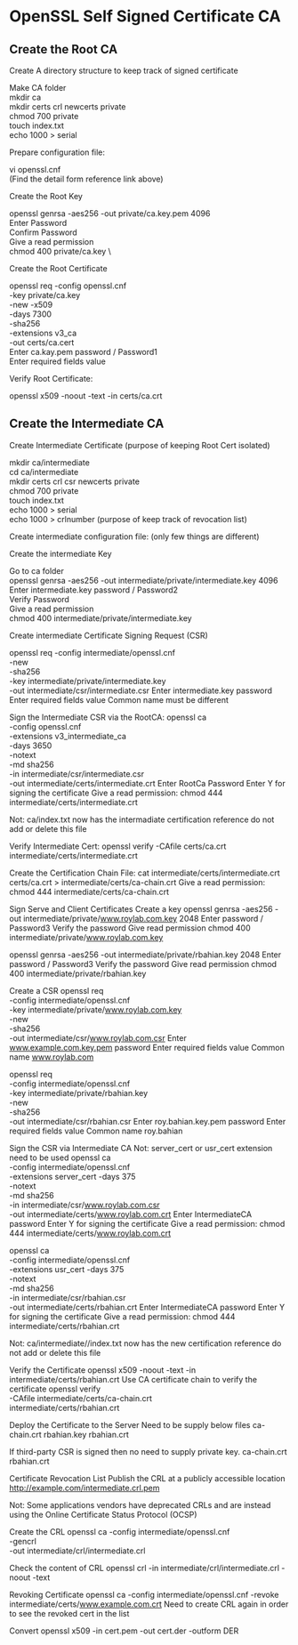 OpenSSL Self Signed Certificate CA
================================== 
Create the Root CA
------------------
Create A directory structure to keep track of signed certificate 

Make CA folder \
mkdir ca \
mkdir certs crl newcerts private \
chmod 700 private \
touch index.txt \
echo 1000 > serial 
 
Prepare configuration file: 

vi openssl.cnf \
(Find the detail form reference link above)
 
Create the Root Key

openssl genrsa -aes256 -out private/ca.key.pem 4096 \
Enter Password \
Confirm Password \
Give a read permission \
chmod 400 private/ca.key \
 
Create the Root Certificate

openssl req -config openssl.cnf \
-key private/ca.key \
-new -x509 \
-days 7300 \
-sha256 \
-extensions v3_ca \
-out certs/ca.cert \
Enter ca.kay.pem password / Password1 \
Enter required fields value
 
Verify Root Certificate:

openssl x509 -noout -text -in certs/ca.crt 
 
Create the Intermediate CA
--------------------------
Create Intermediate Certificate (purpose of keeping Root Cert isolated)

mkdir ca/intermediate \
cd ca/intermediate \
mkdir certs crl csr newcerts private \
chmod 700 private \
touch index.txt \
echo 1000 > serial \
echo 1000 > crlnumber (purpose of keep track of revocation list)
 
Create intermediate configuration file: (only few things are different)
 
Create the intermediate Key

Go to  ca folder \
openssl genrsa -aes256 -out intermediate/private/intermediate.key 4096 \
Enter intermediate.key password / Password2 \
Verify Password \
Give a read permission \
chmod 400 intermediate/private/intermediate.key
 
Create intermediate Certificate Signing Request (CSR)

openssl req -config intermediate/openssl.cnf \
-new \
-sha256 \
-key intermediate/private/intermediate.key \
-out intermediate/csr/intermediate.csr
Enter intermediate.key password
Enter required fields value
Common name must be different
 
Sign the Intermediate CSR via the RootCA:
openssl ca \
-config openssl.cnf \
-extensions v3_intermediate_ca \
-days 3650 \
-notext \
-md sha256 \
-in intermediate/csr/intermediate.csr \
-out intermediate/certs/intermediate.crt
Enter RootCa Password
Enter Y for signing the certificate
Give a read permission:
chmod 444 intermediate/certs/intermediate.crt
 
Not: ca/index.txt now has the intermadiate certification reference do not add or delete this file
 
 
Verify Intermediate Cert:
openssl verify -CAfile certs/ca.crt intermediate/certs/intermediate.crt
 
Create the Certification Chain File: 
cat intermediate/certs/intermediate.crt \
certs/ca.crt > intermediate/certs/ca-chain.crt
Give a read permission:
chmod 444 intermediate/certs/ca-chain.crt
 
Sign Serve and Client Certificates
    Create a key
openssl genrsa -aes256 -out intermediate/private/www.roylab.com.key 2048
Enter password / Password3
Verify the password
    Give read permission
chmod 400 intermediate/private/www.roylab.com.key
 
openssl genrsa -aes256 -out intermediate/private/rbahian.key 2048
Enter password / Password3
Verify the password
    Give read permission
chmod 400 intermediate/private/rbahian.key
 
Create a CSR
openssl req \
-config intermediate/openssl.cnf \
-key intermediate/private/www.roylab.com.key \
-new \
-sha256 \
-out intermediate/csr/www.roylab.com.csr
Enter www.example.com.key.pem password
Enter required fields value
Common name www.roylab.com
 
openssl req \
-config intermediate/openssl.cnf \
-key intermediate/private/rbahian.key \
-new \
-sha256 \
-out intermediate/csr/rbahian.csr
Enter roy.bahian.key.pem password
Enter required fields value
Common name roy.bahian 
 
Sign the CSR via Intermediate CA 
Not: server_cert or usr_cert extension need to be used
openssl ca \
-config intermediate/openssl.cnf \
-extensions server_cert -days 375 \
-notext \
-md sha256 \
-in intermediate/csr/www.roylab.com.csr \
-out intermediate/certs/www.roylab.com.crt
Enter IntermediateCA password
Enter Y for signing the certificate
Give a read permission:
chmod 444 intermediate/certs/www.roylab.com.crt
 
openssl ca \
-config intermediate/openssl.cnf \
-extensions usr_cert -days 375 \
-notext \
-md sha256 \
-in intermediate/csr/rbahian.csr \
-out intermediate/certs/rbahian.crt
Enter IntermediateCA password
Enter Y for signing the certificate
Give a read permission:
chmod 444 intermediate/certs/rbahian.crt
 
Not: ca/intermediate//index.txt now has the new certification reference do not add or delete this file
 
 
Verify the Certificate
openssl x509 -noout -text -in intermediate/certs/rbahian.crt
Use CA certificate chain to verify the certificate
openssl verify \
-CAfile intermediate/certs/ca-chain.crt \
intermediate/certs/rbahian.crt
 
Deploy the Certificate to the Server 
Need to be supply below files
ca-chain.crt
rbahian.key
rbahian.crt
 
If third-party CSR is signed then no need to supply private key. 
ca-chain.crt
rbahian.crt
 
Certificate Revocation List
    Publish the CRL at a publicly accessible location 
http://example.com/intermediate.crl.pem
 
Not: Some applications vendors have deprecated CRLs and are instead using the Online Certificate Status Protocol (OCSP)
 
Create the CRL
openssl ca -config intermediate/openssl.cnf \
-gencrl \
-out intermediate/crl/intermediate.crl
 
Check the content of CRL
openssl crl -in intermediate/crl/intermediate.crl -noout -text
 
Revoking Certificate 
openssl ca -config intermediate/openssl.cnf -revoke intermediate/certs/www.example.com.crt
Need to create CRL again in order to see the revoked cert in the list
 
Convert
openssl x509 -in cert.pem -out cert.der -outform DER
 
